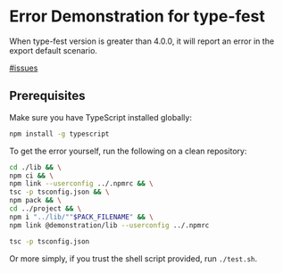# Error Demonstration for type-fest

When type-fest version is greater than 4.0.0, it will report an error in the export default scenario.

[#issues](https://github.com/sindresorhus/type-fest/issues/1139)


## Prerequisites

Make sure you have TypeScript installed globally:

```sh
npm install -g typescript
```

To get the error yourself, run the following on a clean repository:

```sh
cd ./lib && \
npm ci && \
npm link --userconfig ../.npmrc && \
tsc -p tsconfig.json && \
npm pack && \
cd ../project && \
npm i "../lib/""$PACK_FILENAME" && \
npm link @demonstration/lib --userconfig ../.npmrc

tsc -p tsconfig.json
```

Or more simply, if you trust the shell script provided, run `./test.sh`.
